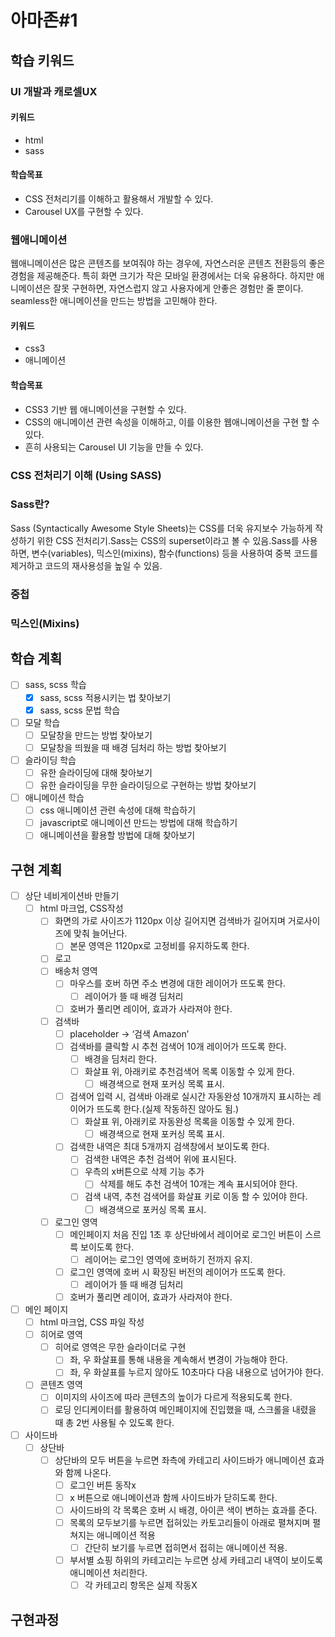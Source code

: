 # 아마존#1

## 학습 키워드

### **UI 개발과 캐로셀UX**

#### 키워드

- html
- sass

#### 학습목표

- CSS 전처리기를 이해하고 활용해서 개발할 수 있다.
- Carousel UX를 구현할 수 있다.

### 웹애니메이션

웹애니메이션은 많은 콘텐츠를 보여줘야 하는 경우에, 자연스러운 콘텐츠 전환등의 좋은 경험을 제공해준다.
특히 화면 크기가 작은 모바일 환경에서는 더욱 유용하다.
하지만 애니메이션은 잘못 구현하면, 자연스럽지 않고 사용자에게 안좋은 경험만 줄 뿐이다.
seamless한 애니메이션을 만드는 방법을 고민해야 한다.

#### 키워드

- css3
- 애니메이션

#### 학습목표

- CSS3 기반 웹 애니메이션을 구현할 수 있다.
- CSS의 애니메이션 관련 속성을 이해하고, 이를 이용한 웹애니메이션을 구현 할 수 있다.
- 흔히 사용되는 Carousel UI 기능을 만들 수 있다.

### **CSS 전처리기 이해 (Using SASS)**

### **Sass란?**

Sass (Syntactically Awesome Style Sheets)는 CSS를 더욱 유지보수 가능하게 작성하기 위한 CSS 전처리기.Sass는 CSS의 superset이라고 볼 수 있음.Sass를 사용하면, 변수(variables), 믹스인(mixins), 함수(functions) 등을 사용하여 중복 코드를 제거하고 코드의 재사용성을 높일 수 있음.

### 중첩

### 믹스인(Mixins)

## 학습 계획

- [ ] sass, scss 학습
  - [x] sass, scss 적용시키는 법 찾아보기
  - [x] sass, scss 문법 학습
- [ ] 모달 학습
  - [ ] 모달창을 만드는 방법 찾아보기
  - [ ] 모달창을 띄웠을 때 배경 딤처리 하는 방법 찾아보기
- [ ] 슬라이딩 학습
  - [ ] 유한 슬라이딩에 대해 찾아보기
  - [ ] 유한 슬라이딩을 무한 슬라이딩으로 구현하는 방법 찾아보기
- [ ] 애니메이션 학습
  - [ ] css 애니메이션 관련 속성에 대해 학습하기
  - [ ] javascript로 애니메이션 만드는 방법에 대해 학습하기
  - [ ] 애니메이션을 활용할 방법에 대해 찾아보기

## 구현 계획

- [ ] 상단 네비게이션바 만들기
  - [ ] html 마크업, CSS작성
    - [ ] 화면의 가로 사이즈가 1120px 이상 길어지면 검색바가 길어지며 거로사이즈에 맞춰 늘어난다.
      - [ ] 본문 영역은 1120px로 고정비를 유지하도록 한다.
    - [ ] 로고
    - [ ] 배송처 영역
      - [ ] 마우스를 호버 하면 주소 변경에 대한 레이어가 뜨도록 한다.
        - [ ] 레이어가 뜰 때 배경 딤처리
      - [ ] 호버가 풀리면 레이어, 효과가 사라져야 한다.
    - [ ] 검색바
      - [ ] placeholder → ‘검색 Amazon’
      - [ ] 검색바를 클릭할 시 추천 검색어 10개 레이어가 뜨도록 한다.
        - [ ] 배경을 딤처리 한다.
        - [ ] 화살표 위, 아래키로 추천검색어 목록 이동할 수 있게 한다.
          - [ ] 배경색으로 현재 포커싱 목록 표시.
      - [ ] 검색어 입력 시, 검색바 아래로 실시간 자동완성 10개까지 표시하는 레이어가 뜨도록 한다.(실제 작동하진 않아도 됨.)
        - [ ] 화살표 위, 아래키로 자동완성 목록을 이동할 수 있게 한다.
          - [ ] 배경색으로 현재 포커싱 목록 표시.
      - [ ] 검색한 내역은 최대 5개까지 검색창에서 보이도록 한다.
        - [ ] 검색한 내역은 추천 검색어 위에 표시된다.
        - [ ] 우측의 x버튼으로 삭제 기능 추가
          - [ ] 삭제를 해도 추천 검색어 10개는 계속 표시되어야 한다.
        - [ ] 검색 내역, 추천 검색어를 화살표 키로 이동 할 수 있어야 한다.
          - [ ] 배경색으로 포커싱 목록 표시.
    - [ ] 로그인 영역
      - [ ] 메인페이지 처음 진입 1초 후 상단바에서 레이어로 로그인 버튼이 스르륵 보이도록 한다.
        - [ ] 레이어는 로그인 영역에 호버하기 전까지 유지.
      - [ ] 로그인 영역에 호버 시 확장된 버전의 레이어가 뜨도록 한다.
        - [ ] 레이어가 뜰 때 배경 딤처리
      - [ ] 호버가 풀리면 레이어, 효과가 사라져야 한다.
- [ ] 메인 페이지
  - [ ] html 마크업, CSS 파일 작성
  - [ ] 히어로 영역
    - [ ] 히어로 영역은 무한 슬라이더로 구현
      - [ ] 좌, 우 화살표를 통해 내용을 계속해서 변경이 가능해야 한다.
      - [ ] 좌, 우 화살표를 누르지 않아도 10초마다 다음 내용으로 넘어가야 한다.
  - [ ] 콘텐츠 영역
    - [ ] 이미지의 사이즈에 따라 콘텐츠의 높이가 다르게 적용되도록 한다.
    - [ ] 로딩 인디케이터를 활용하여 메인페이지에 진입했을 때, 스크롤을 내렸을 때 총 2번 사용될 수 있도록 한다.
- [ ] 사이드바
  - [ ] 상단바
    - [ ] 상단바의 모두 버튼을 누르면 좌측에 카테고리 사이드바가 애니메이션 효과와 함께 나온다.
      - [ ] 로그인 버튼 동작x
      - [ ] x 버튼으로 애니메이션과 함께 사이드바가 닫히도록 한다.
      - [ ] 사이드바의 각 목록은 호버 시 배경, 아이콘 색이 변하는 효과를 준다.
      - [ ] 목록의 모두보기를 누르면 접혀있는 카토고리들이 아래로 펼쳐지며 펼쳐지는 애니메이션 적용
        - [ ] 간단히 보기를 누르면 접히면서 접히는 애니메이션 적용.
      - [ ] 부서별 쇼핑 하위의 카테고리는 누르면 상세 카테고리 내역이 보이도록 애니메이션 처리한다.
        - [ ] 각 카테고리 항목은 실제 작동X

## 구현과정
